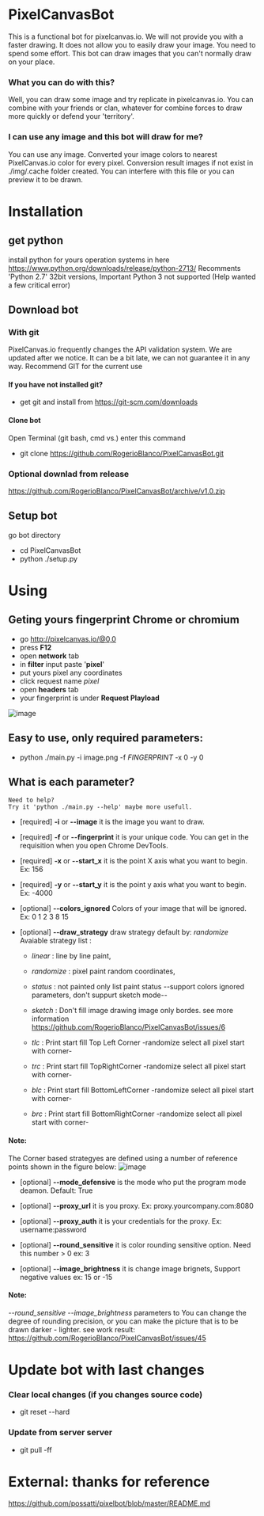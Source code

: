 # PixelCanvasBot

This is a functional bot for pixelcanvas.io.
We will not provide you with a faster drawing.
It does not allow you to easily draw your image. You need to spend some effort.
This bot can draw images that you can't normally draw on your place.

### What you can do with this?
Well, you can draw some image and try replicate in pixelcanvas.io. You can combine with your friends or clan, whatever for combine forces to draw more quickly or defend your 'territory'.

### I can use any image and this bot will draw for me?
You can use any image. 
Converted your image colors to nearest PixelCanvas.io color for every pixel.
Conversion result images if not exist in ./img/.cache folder created.
You can interfere with this file or you can preview it to be drawn.

# Installation

## get python
install python for yours operation systems in here https://www.python.org/downloads/release/python-2713/
Recomments 'Python 2.7' 32bit versions,
Important Python 3 not supported (Help wanted a few critical error) 

## Download bot

### With git
PixelCanvas.io frequently changes the API validation system.
We are updated after we notice. It can be a bit late, we can not guarantee it in any way. Recommend GIT for the current use

#### If you have not installed git?
* get git and install from https://git-scm.com/downloads

#### Clone bot
Open Terminal (git bash, cmd vs.)
enter this command

* git clone https://github.com/RogerioBlanco/PixelCanvasBot.git

### Optional downlad from release
https://github.com/RogerioBlanco/PixelCanvasBot/archive/v1.0.zip

## Setup bot 
go bot directory

* cd PixelCanvasBot
* python ./setup.py

# Using

## Geting yours fingerprint Chrome or chromium
* go http://pixelcanvas.io/@0,0
* press **F12**
* open **network** tab
* in **filter** input paste '**pixel**'
* put yours pixel any coordinates
* click request name *pixel*
* open **headers** tab
* your fingerprint is under **Request Playload**

![image](https://user-images.githubusercontent.com/12828465/28237968-24ca07cc-694a-11e7-9df3-32b4d737b44e.png)

## Easy to use, only required parameters:

* python ./main.py -i image.png -f $FINGERPRINT$ -x 0 -y 0

## What is each parameter? 
    Need to help?
    Try it 'python ./main.py --help' maybe more usefull.
* [required] **-i** or **--image**          it is the image you want to draw.

* [required] **-f** or **--fingerprint**    it is your unique code. You can get in the requisition when you open Chrome DevTools.

* [required] **-x** or **--start_x**        it is the point X axis what you want to begin. Ex: 156

* [required] **-y** or **--start_y**        it is the point y axis what you want to begin. Ex: -4000

* [optional] **--colors_ignored**           Colors of your image that will be ignored. Ex: 0 1 2 3 8 15

* [optional] **--draw_strategy**            draw strategy default by: *randomize* Avaiable strategy list : 

    * *linear* :    line by line paint, 
    
    * *randomize* : pixel paint random coordinates, 
    
    * *status* :    not painted only list paint status --support colors ignored parameters, don't suppurt sketch mode--
    
    * *sketch* :    Don't fill image drawing image only bordes. see more information https://github.com/RogerioBlanco/PixelCanvasBot/issues/6
    
    * *tlc* :       Print start fill Top Left Corner -randomize select all pixel start with corner-
        
    * *trc* :       Print start fill TopRightCorner -randomize select all pixel start with corner-
        
    * *blc* :       Print start fill BottomLeftCorner -randomize select all pixel start with corner-
        
    * *brc* :       Print start fill BottomRightCorner -randomize select all pixel start with corner-

#### Note:
The Corner based strategyes are defined using a number of reference points shown in the figure below:
![image](http://cordex-australasia.wdfiles.com/local--files/rcm-domains/CORDEXDomainDef.jpg)
    
    
* [optional] **--mode_defensive**           is the mode who put the program mode deamon. Default: True

* [optional] **--proxy_url**                it is you proxy. Ex: proxy.yourcompany.com:8080

* [optional] **--proxy_auth**               it is your credentials for the proxy. Ex: username:password

* [optional] **--round_sensitive**          it is color rounding sensitive option. Need this number > 0 ex: 3

* [optional] **--image_brightness**         it is change image brignets, Support negative values ex: 15 or -15

#### Note:
*--round_sensitive* *--image_brightness* parameters to You can change the degree of rounding precision,
or you can make the picture that is to be drawn darker - lighter.
see work result: https://github.com/RogerioBlanco/PixelCanvasBot/issues/45

# Update bot with last changes
### Clear local changes (if you changes source code) 
* git reset --hard
### Update from server server
* git pull -ff
# External: thanks for reference
https://github.com/possatti/pixelbot/blob/master/README.md 
